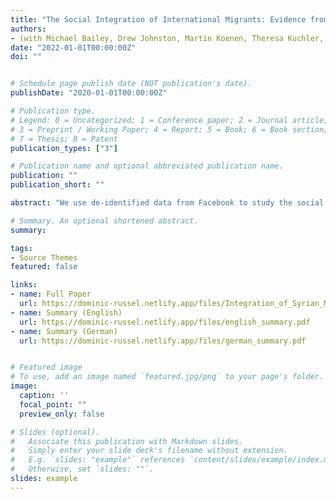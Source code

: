 ```yaml
---
title: "The Social Integration of International Migrants: Evidence from the Networks of Syrians in Germany"
authors:
- (with Michael Bailey, Drew Johnston, Martin Koenen, Theresa Kuchler, and Johannes Stroebel)
date: "2022-01-01T00:00:00Z"
doi: ""


# Schedule page publish date (NOT publication's date).
publishDate: "2020-01-01T00:00:00Z"

# Publication type.
# Legend: 0 = Uncategorized; 1 = Conference paper; 2 = Journal article;
# 3 = Preprint / Working Paper; 4 = Report; 5 = Book; 6 = Book section;
# 7 = Thesis; 8 = Patent
publication_types: ["3"]

# Publication name and optional abbreviated publication name.
publication: ""
publication_short: ""

abstract: "We use de-identified data from Facebook to study the social integration of Syrian migrants in Germany, a country that received a large influx of refugees during the Syrian Civil War. We construct measures of migrants' social integration based on Syrians' friendship links to Germans, their use of the German language, and their participation in local social groups. We find large variation in Syrians' social integration across German counties, and use a movers' research design to document that these differences are largely due to causal effects of place. Regional differences in the social integration of Syrians are shaped both by the rate at which German natives befriend other locals in general (general friendliness) and the relative rate at which they befriend local Syrian migrants versus German natives (relative friending). We follow the friending behavior of Germans that move across locations to show that both general friendliness and relative friending are more strongly affected by place-based effects such as local institutions than by persistent individual characteristics of natives (e.g., attitudes toward neighbors or migrants). Relative friending is higher in areas with lower unemployment and more completed government-sponsored integration courses. Using variation in teacher availability as an instrument, we find that integration courses had a substantial causal effect on the social integration of Syrian migrants. We also use fluctuations in the presence of Syrian migrants across high school cohorts to show that natives with quasi-random exposure to Syrians in school are more likely to befriend other Syrian migrants in other settings, suggesting that contact between groups can shape subsequent attitudes towards migrants."

# Summary. An optional shortened abstract.
summary:

tags:
- Source Themes
featured: false

links:
- name: Full Paper
  url: https://dominic-russel.netlify.app/files/Integration_of_Syrian_Migrants_in_Germany.pdf
- name: Summary (English)
  url: https://dominic-russel.netlify.app/files/english_summary.pdf
- name: Summary (German)
  url: https://dominic-russel.netlify.app/files/german_summary.pdf


# Featured image
# To use, add an image named `featured.jpg/png` to your page's folder.
image:
  caption: ''
  focal_point: ""
  preview_only: false

# Slides (optional).
#   Associate this publication with Markdown slides.
#   Simply enter your slide deck's filename without extension.
#   E.g. `slides: "example"` references `content/slides/example/index.md`.
#   Otherwise, set `slides: ""`.
slides: example
---
```

